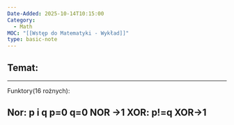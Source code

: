 ```yaml
---
Date-Added: 2025-10-14T10:15:00
Category:
  - Math
MOC: "[[Wstęp do Matematyki - Wykład]]"
type: basic-note
---
```

## Temat:
- - -

Funktory(16 rożnych):

Nor:
p i q p=0 q=0 NOR ->1
XOR:
 p!=q XOR->1
 - 

